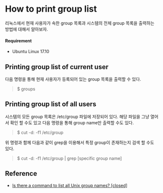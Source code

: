 # How to print group list

리눅스에서 현재 사용자가 속한 group 목록과 시스템의 전체 group 목록을 출력하는 방법에 대해서 알아보자. 

#### Requirement

* Ubuntu Linux 17.10
 
## Printing group list of current user

다음 명령을 통해 현재 사용자가 등록되어 있는 group 목록을 출력할 수 있다. 

> $ groups 

## Printing group list of all users

시스템의 모든 group 목록은 /etc/group 파일에 저장되어 있다. 
해당 파일을 그냥 열어서 확인 할 수도 있고 다음 명령을 통해 group name만 출력할 수도 있다. 

> $ cut -d: -f1 /etc/group

위 명령과 함께 다음과 같이 grep을 이용해서 특정 group이 존재하는지 검색 할 수도 있다. 

> $ cut -d: -f1 /etc/group | grep [specific group name]

## Reference

* [Is there a command to list all Unix group names? [closed]
](https://stackoverflow.com/questions/14059916/is-there-a-command-to-list-all-unix-group-names)